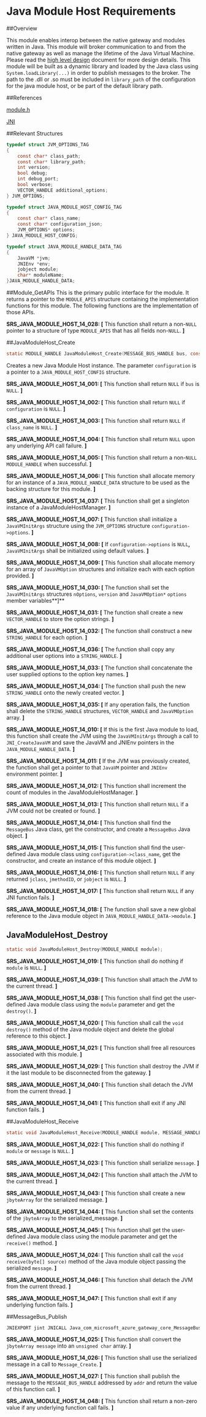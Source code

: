 # Java Module Host Requirements

##Overview

This module enables interop between the native gateway and modules written in
Java. This module will broker communication to and from the native gateway as
well as manage the lifetime of the Java Virtual Machine. Please read the [high
level design](./java_binding_hld.md) document for more design details. This 
module will be built as a dynamic library and loaded by the Java class using
`System.loadLibrary(...)` in order to publish messages to the broker. The path 
to the .dll or .so must be included in `library_path` of the configuration for 
the java module host, or be part of the default library path.

##References

[module.h](../../../../core/devdoc/module.md)

[JNI](http://docs.oracle.com/javase/8/docs/technotes/guides/jni/)

##Relevant Structures
```C
typedef struct JVM_OPTIONS_TAG
{
    const char* class_path;
    const char* library_path;
    int version;
    bool debug;
    int debug_port;
    bool verbose;
    VECTOR_HANDLE additional_options;
} JVM_OPTIONS;

typedef struct JAVA_MODULE_HOST_CONFIG_TAG
{
    const char* class_name;
    const char* configuration_json;
    JVM_OPTIONS* options;
} JAVA_MODULE_HOST_CONFIG;

typedef struct JAVA_MODULE_HANDLE_DATA_TAG
{
    JavaVM *jvm;
    JNIEnv *env;
    jobject module;
    char* moduleName;
}JAVA_MODULE_HANDLE_DATA;
```

##Module_GetAPIs
This is the primary public interface for the module. It returns a pointer to the
`MODULE_APIS` structure containing the implementation functions for this module.
The following functions are the implementation of those APIs.

**SRS_JAVA_MODULE_HOST_14_028: [** This function shall return a
non-`NULL` pointer to a structure of type `MODULE_APIS` that has all
fields non-`NULL`. **]**

##JavaModuleHost_Create
```C
static MODULE_HANDLE JavaModuleHost_Create(MESSAGE_BUS_HANDLE bus, const void* configuration);
```

Creates a new Java Module Host instance. The parameter `configuration` is a
pointer to a `JAVA_MODULE_HOST_CONFIG` structure.

**SRS_JAVA_MODULE_HOST_14_001: [** This function shall return `NULL` if `bus` is `NULL`. **]**

**SRS_JAVA_MODULE_HOST_14_002: [** This function shall return `NULL` if `configuration` is `NULL`. **]**

**SRS_JAVA_MODULE_HOST_14_003: [** This function shall return `NULL` if `class_name` is `NULL`. **]**

**SRS_JAVA_MODULE_HOST_14_004: [** This function shall return `NULL` upon any underlying API call failure. **]**

**SRS_JAVA_MODULE_HOST_14_005: [** This function shall return a non-`NULL` `MODULE_HANDLE` when successful. **]**

**SRS_JAVA_MODULE_HOST_14_006: [** This function shall allocate memory for an instance of a `JAVA_MODULE_HANDLE_DATA` structure to be used as the backing structure for this module. **]**

**SRS_JAVA_MODULE_HOST_14_037: [** This function shall get a singleton instance of a JavaModuleHostManager. **]**

**SRS_JAVA_MODULE_HOST_14_007: [** This function shall initialize a `JavaVMInitArgs` structure using the `JVM_OPTIONS` structure `configuration->options`. **]**

**SRS_JAVA_MODULE_HOST_14_008: [** If `configuration->options` is `NULL`**,** `JavaVMInitArgs` shall be initialized using default values. **]**

**SRS_JAVA_MODULE_HOST_14_009: [** This function shall allocate memory for an array of `JavaVMOption` structures and initialize each with each option provided. **]**

**SRS_JAVA_MODULE_HOST_14_030: [** The function shall set the `JavaVMInitArgs` structures `nOptions`, `version` and `JavaVMOption*` `options` member variables**]**

**SRS_JAVA_MODULE_HOST_14_031: [** The function shall create a new `VECTOR_HANDLE` to store the option strings. **]**

**SRS_JAVA_MODULE_HOST_14_032: [** The function shall construct a new `STRING_HANDLE` for each option. **]**

**SRS_JAVA_MODULE_HOST_14_036: [** The function shall copy any additional user options into a `STRING_HANDLE`. **]**

**SRS_JAVA_MODULE_HOST_14_033: [** The function shall concatenate the user supplied options to the option key names. **]**

**SRS_JAVA_MODULE_HOST_14_034: [** The function shall push the new `STRING_HANDLE` onto the newly created vector. **]**

**SRS_JAVA_MODULE_HOST_14_035: [** If any operation fails, the function shall delete the `STRING_HANDLE` structures, `VECTOR_HANDLE` and `JavaVMOption` array. **]**

**SRS_JAVA_MODULE_HOST_14_010: [** If this is the first Java module to load, this function shall create the JVM using the `JavaVMInitArgs` through a call to `JNI_CreateJavaVM` and save the JavaVM and JNIEnv pointers in the `JAVA_MODULE_HANDLE_DATA`. **]**

**SRS_JAVA_MODULE_HOST_14_011: [** If the JVM was previously created, the function shall get a pointer to that `JavaVM` pointer and `JNIEnv` environment pointer. **]**

**SRS_JAVA_MODULE_HOST_14_012: [** This function shall increment the count of modules in the JavaModuleHostManager. **]**

**SRS_JAVA_MODULE_HOST_14_013: [** This function shall return `NULL` if a JVM could not be created or found. **]**

**SRS_JAVA_MODULE_HOST_14_014: [** This function shall find the `MessageBus` Java class, get the constructor, and create a `MessageBus` Java object. **]**

**SRS_JAVA_MODULE_HOST_14_015: [** This function shall find the user-defined Java module class using `configuration->class_name`, get the constructor, and create an instance of this module object. **]**

**SRS_JAVA_MODULE_HOST_14_016: [** This function shall return `NULL` if any returned `jclass`, `jmethodID`, or `jobject` is `NULL`. **]**

**SRS_JAVA_MODULE_HOST_14_017: [** This function shall return `NULL` if any JNI function fails. **]**

**SRS_JAVA_MODULE_HOST_14_018: [** The function shall save a new global reference to the Java module object in `JAVA_MODULE_HANDLE_DATA->module`. **]**

## JavaModuleHost_Destroy
```C
static void JavaModuleHost_Destroy(MODULE_HANDLE module);
```

**SRS_JAVA_MODULE_HOST_14_019: [** This function shall do nothing if `module` is `NULL`. **]**

**SRS_JAVA_MODULE_HOST_14_039: [** This function shall attach the JVM to the current thread. **]**

**SRS_JAVA_MODULE_HOST_14_038: [** This function shall find get the user-defined Java module class using the `module` parameter and get the `destroy()`. **]**

**SRS_JAVA_MODULE_HOST_14_020: [** This function shall call the `void destroy()` method of the Java module object and delete the global reference to this object. **]**

**SRS_JAVA_MODULE_HOST_14_021: [** This function shall free all resources associated with this module. **]**

**SRS_JAVA_MODULE_HOST_14_029: [** This function shall destroy the JVM if it the last module to be disconnected from the gateway. **]**

**SRS_JAVA_MODULE_HOST_14_040: [** This function shall detach the JVM from the current thread. **]**

**SRS_JAVA_MODULE_HOST_14_041: [** This function shall exit if any JNI function fails. **]**

##JavaModuleHost_Receive
```C
static void JavaModuleHost_Receive(MODULE_HANDLE module, MESSAGE_HANDLE message);
```

**SRS_JAVA_MODULE_HOST_14_022: [** This function shall do nothing if `module` or `message` is `NULL`. **]**

**SRS_JAVA_MODULE_HOST_14_023: [** This function shall serialize `message`. **]**

**SRS_JAVA_MODULE_HOST_14_042: [** This function shall attach the JVM to the current thread. **]**

**SRS_JAVA_MODULE_HOST_14_043: [** This function shall create a new `jbyteArray` for the serialized message. **]**

**SRS_JAVA_MODULE_HOST_14_044: [** This function shall set the contents of the `jbyteArray` to the serialized_message. **]**

**SRS_JAVA_MODULE_HOST_14_045: [** This function shall get the user-defined Java module class using the module parameter and get the `receive()` method. **]**

**SRS_JAVA_MODULE_HOST_14_024: [** This function shall call the `void receive(byte[] source)` method of the Java module object passing the serialized `message`. **]**

**SRS_JAVA_MODULE_HOST_14_046: [** This function shall detach the JVM from the current thread. **]**

**SRS_JAVA_MODULE_HOST_14_047: [** This function shall exit if any underlying function fails. **]**

##MessageBus_Publish
```C
JNIEXPORT jint JNICALL Java_com_microsoft_azure_gateway_core_MessageBus_publishMessage(JNIEnv *env, jobject MessageBus, jlong addr, jbyteArray message);
```

**SRS_JAVA_MODULE_HOST_14_025: [** This function shall convert the `jbyteArray message` into an `unsigned char` array. **]**

**SRS_JAVA_MODULE_HOST_14_026: [** This function shall use the serialized message in a call to `Message_Create`. **]**

**SRS_JAVA_MODULE_HOST_14_027: [** This function shall publish the message to the `MESSAGE_BUS_HANDLE` addressed by `addr` and return the value of this function call. **]**

**SRS_JAVA_MODULE_HOST_14_048: [**  This function shall return a non-zero value if any underlying function call fails. **]**